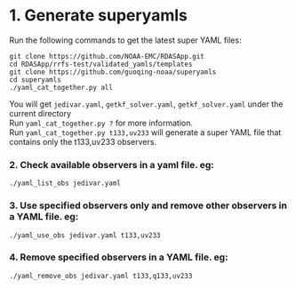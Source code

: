 # 1. Generate superyamls
Run the following commands to get the latest super YAML files:
```
git clone https://github.com/NOAA-EMC/RDASApp.git
cd RDASApp/rrfs-test/validated_yamls/templates
git clone https://github.com/guoqing-noaa/superyamls
cd superyamls
./yaml_cat_together.py all
```
You will get `jedivar.yaml`, `getkf_solver.yaml`, `getkf_solver.yaml` under the current directory    
Run `yaml_cat_together.py ?` for more information.    
Run `yaml_cat_together.py t133,uv233` will generate a super YAML file that contains only the t133,uv233 observers.

### 2. Check available observers in a yaml file. eg:
```
./yaml_list_obs jedivar.yaml
```

### 3. Use specified observers only and remove other observers in a YAML file. eg:
```
./yaml_use_obs jedivar.yaml t133,uv233
```

### 4. Remove specified observers in a YAML file. eg:
```
./yaml_remove_obs jedivar.yaml t133,q133,uv233
```
